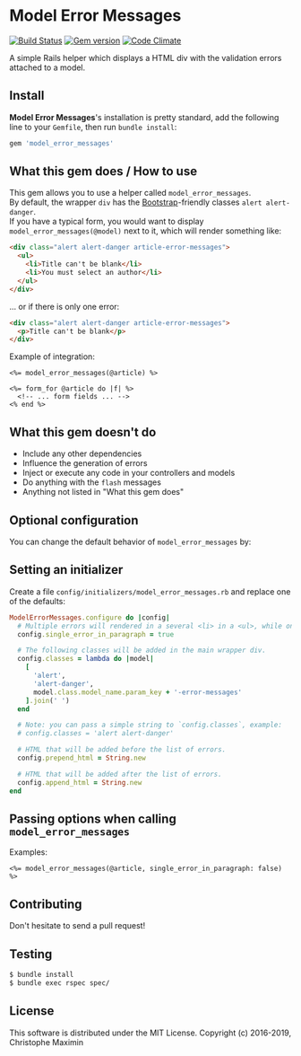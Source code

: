 # Model Error Messages

[![Build Status](https://secure.travis-ci.org/christophemaximin/model_error_messages.png)](https://travis-ci.org/christophemaximin/model_error_messages)
[![Gem version](https://badge.fury.io/rb/model_error_messages.png)](https://rubygems.org/gems/model_error_messages)
[![Code Climate](https://codeclimate.com/github/christophemaximin/model_error_messages/badges/gpa.svg)](https://codeclimate.com/github/christophemaximin/model_error_messages)

A simple Rails helper which displays a HTML div with the validation errors attached to a model.

## Install

**Model Error Messages**'s installation is pretty standard, add the following line to your `Gemfile`, then run `bundle install`:

```rb
gem 'model_error_messages'
```

## What this gem does / How to use

This gem allows you to use a helper called `model_error_messages`.  
By default, the wrapper `div` has the [Bootstrap](http://getbootstrap.com)-friendly classes `alert alert-danger`.  
If you have a typical form, you would want to display `model_error_messages(@model)` next to it, which will render something like:

```html
<div class="alert alert-danger article-error-messages">
  <ul>
    <li>Title can't be blank</li>
    <li>You must select an author</li>
  </ul>
</div>
```

... or if there is only one error:

```html
<div class="alert alert-danger article-error-messages">
  <p>Title can't be blank</p>
</div>
```

Example of integration:

```erb
<%= model_error_messages(@article) %>

<%= form_for @article do |f| %>
  <!-- ... form fields ... -->
<% end %>
```

## What this gem doesn't do

* Include any other dependencies
* Influence the generation of errors
* Inject or execute any code in your controllers and models
* Do anything with the `flash` messages
* Anything not listed in "What this gem does"

## Optional configuration

You can change the default behavior of `model_error_messages` by:

## Setting an initializer

Create a file `config/initializers/model_error_messages.rb` and replace one of the defaults:

```rb
ModelErrorMessages.configure do |config|
  # Multiple errors will rendered in a several <li> in a <ul>, while one error will be rendered in a <p>
  config.single_error_in_paragraph = true

  # The following classes will be added in the main wrapper div.
  config.classes = lambda do |model|
    [
      'alert',
      'alert-danger',
      model.class.model_name.param_key + '-error-messages'
    ].join(' ')
  end

  # Note: you can pass a simple string to `config.classes`, example:
  # config.classes = 'alert alert-danger'

  # HTML that will be added before the list of errors.
  config.prepend_html = String.new

  # HTML that will be added after the list of errors.
  config.append_html = String.new
end
```

## Passing options when calling `model_error_messages`

Examples:

```erb
<%= model_error_messages(@article, single_error_in_paragraph: false) %>
```

## Contributing

Don't hesitate to send a pull request!

## Testing

```sh
$ bundle install
$ bundle exec rspec spec/
```

## License

This software is distributed under the MIT License. Copyright (c) 2016-2019, Christophe Maximin
